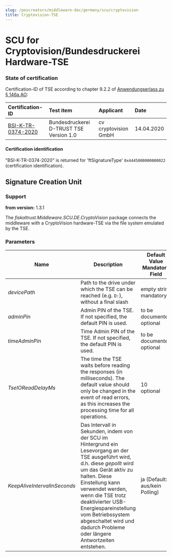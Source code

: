 ```yaml
---
slug: /poscreators/middleware-doc/germany/scu/cryptovision
title: Cryptovision-TSE
---
```


# SCU for Cryptovision/Bundesdruckerei Hardware-TSE

### State of certification

Certification-ID of TSE according to chapter 9.2.2 of [Anwendungserlass zu § 146a AO](https://docs.fiskaltrust.cloud/doc/productdescription-de-doc/product-service-description/media/2019-06-17-einfuehrung-paragraf-146a-AO-anwendungserlass-zu-paragraf-146a-AO.pdf):

| Certification-ID                                             | Test item                               | Applicant            | Date       |
| :----------------------------------------------------------- | :-------------------------------------- | :------------------- | :--------- |
| [BSI-K-TR-0374-2020](https://www.bsi.bund.de/SharedDocs/Zertifikate_TR/Technische_Sicherheitseinrichtungen/BSI-K-TR-0374-2020.html) | Bundesdruckerei D-TRUST TSE Version 1.0 | cv cryptovision GmbH | 14.04.2020 |

#### Certification identification

"BSI-K-TR-0374-2020" is returned for 'ftSignatureType' `0x4445000000000022` (certification identification). 

## Signature Creation Unit

### Support

**from version:** 1.3.1

The _fiskaltrust.Middleware.SCU.DE.CryptoVision_ package connects the middleware with a CryptoVision hardware-TSE via the file system emulated by the TSE.

### Parameters

| Name | Description | **Default Value**<br />**Mandatory Field** |
| ---- | ------------ |--------- |
| _devicePath_ | Path to the drive under which the TSE can be reached (e.g. ` D: `), without a final slash | empty string<br />mandatory |
| _adminPin_ | Admin PIN of the TSE. If not specified, the default PIN is used. | to be documented<br />optional |
| _timeAdminPin_ | Time Admin PIN of the TSE. If not specified, the default PIN is used. | to be documented<br />optional |
| _TseIOReadDelayMs_ | The time the TSE waits before reading the responses (in milliseconds). The default value should only be changed in the event of read errors, as this increases the processing time for all operations. | 10<br />optional |
| _KeepAliveIntervalInSeconds_ | Das Intervall in Sekunden, indem von der SCU im Hintergrund ein Lesevorgang an der TSE ausgeführt wird, d.h. diese _gepollt_ wird um das Gerät aktiv zu halten. Diese Einstellung kann verwendet werden, wenn die TSE trotz deaktivierter USB-Energiespareinstellung vom Betriebssystem abgeschaltet wird und dadurch Probleme oder längere Antwortzeiten entstehen. | ja (Default: aus/kein Polling) |

